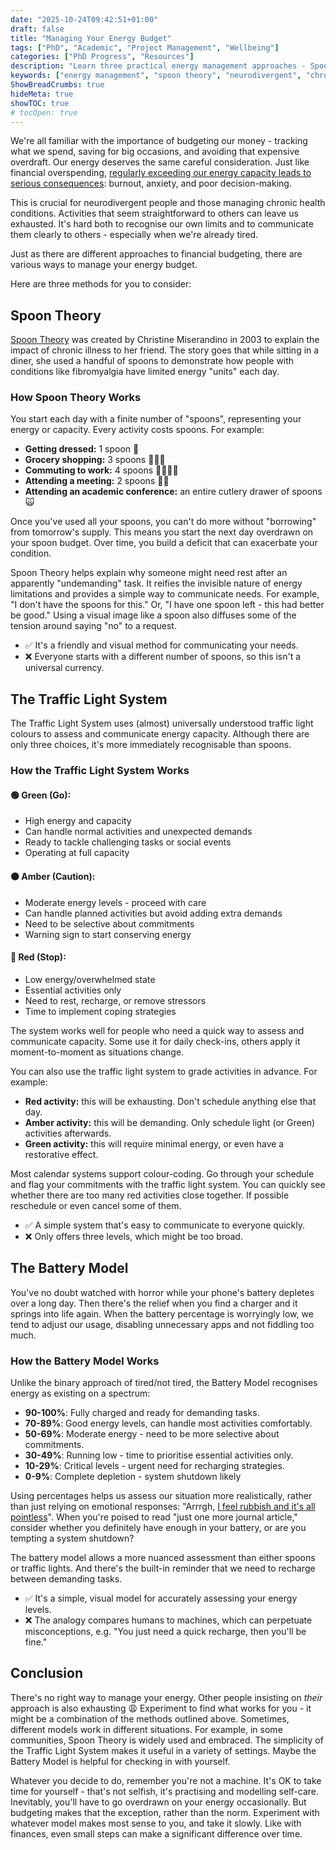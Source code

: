 ```yaml
---
date: "2025-10-24T09:42:51+01:00"
draft: false
title: "Managing Your Energy Budget"
tags: ["PhD", "Academic", "Project Management", "Wellbeing"]
categories: ["PhD Progress", "Resources"]
description: "Learn three practical energy management approaches - Spoon Theory, Traffic Light System, and Battery Model - to help neurodivergent people and those with chronic conditions budget their energy effectively."
keywords: ["energy management", "spoon theory", "neurodivergent", "chronic illness", "battery model", "traffic light system", "energy budgeting", "self care", "disability", "autism", "ADHD", "academic wellbeing", "burnout prevention"]
ShowBreadCrumbs: true
hideMeta: true
showTOC: true
# tocOpen: true
---
```


We're all familiar with the importance of budgeting our money - tracking what we spend, saving for big occasions, and avoiding that expensive overdraft. Our energy deserves the same careful consideration. Just like financial overspending, [regularly exceeding our energy capacity leads to serious consequences](../the-human-function-curve/): burnout, anxiety, and poor decision-making.

This is crucial for neurodivergent people and those managing chronic health conditions. Activities that seem straightforward to others can leave us exhausted. It's hard both to recognise our own limits and to communicate them clearly to others - especially when we're already tired.

Just as there are different approaches to financial budgeting, there are various ways to manage your energy budget. 

Here are three methods for you to consider:

## Spoon Theory

[Spoon Theory](https://en.wikipedia.org/wiki/Spoon_theory) was created by Christine Miserandino in 2003 to explain the impact of chronic illness to her friend. The story goes that while sitting in a diner, she used a handful of spoons to demonstrate how people with conditions like fibromyalgia have limited energy "units" each day.

### How Spoon Theory Works

You start each day with a finite number of "spoons", representing your energy or capacity. Every activity costs spoons. For example:

- **Getting dressed:** 1 spoon 🥄
- **Grocery shopping:** 3 spoons 🥄🥄🥄
- **Commuting to work:** 4 spoons 🥄🥄🥄🥄
- **Attending a meeting:** 2 spoons 🥄🥄
- **Attending an academic conference:** an entire cutlery drawer of spoons 🙀

Once you've used all your spoons, you can't do more without "borrowing" from tomorrow's supply. This means you start the next day overdrawn on your spoon budget. Over time, you build a deficit that can exacerbate your condition.

Spoon Theory helps explain why someone might need rest after an apparently "undemanding" task. It reifies the invisible nature of energy limitations and provides a simple way to communicate needs. For example, "I don't have the spoons for this." Or, "I have one spoon left - this had better be good." Using a visual image like a spoon also diffuses some of the tension around saying "no" to a request.

- ✅ It's a friendly and visual method for communicating your needs.
- ❌ Everyone starts with a different number of spoons, so this isn't a universal currency.

## The Traffic Light System

The Traffic Light System uses (almost) universally understood traffic light colours to assess and communicate energy capacity. Although there are only three choices, it's more immediately recognisable than spoons.

### How the Traffic Light System Works

#### 🟢 Green (Go):

- High energy and capacity
- Can handle normal activities and unexpected demands
- Ready to tackle challenging tasks or social events
- Operating at full capacity

#### 🟠 Amber (Caution):

- Moderate energy levels - proceed with care
- Can handle planned activities but avoid adding extra demands
- Need to be selective about commitments
- Warning sign to start conserving energy

#### 🔴 Red (Stop):

- Low energy/overwhelmed state
- Essential activities only
- Need to rest, recharge, or remove stressors
- Time to implement coping strategies

The system works well for people who need a quick way to assess and communicate capacity. Some use it for daily check-ins, others apply it moment-to-moment as situations change.

You can also use the traffic light system to grade activities in advance. For example:

- **Red activity:** this will be exhausting. Don't schedule anything else that day.
- **Amber activity:** this will be demanding. Only schedule light (or Green) activities afterwards.
- **Green activity:** this will require minimal energy, or even have a restorative effect.

Most calendar systems support colour-coding. Go through your schedule and flag your commitments with the traffic light system. You can quickly see whether there are too many red activities close together. If possible reschedule or even cancel some of them.

- ✅ A simple system that's easy to communicate to everyone quickly.
- ❌ Only offers three levels, which might be too broad.

## The Battery Model

You've no doubt watched with horror while your phone's battery depletes over a long day. Then there's the relief when you find a charger and it springs into life again. When the battery percentage is worryingly low, we tend to adjust our usage, disabling unnecessary apps and not fiddling too much.

### How the Battery Model Works

Unlike the binary approach of tired/not tired, the Battery Model recognises energy as existing on a spectrum:

- **90-100%**: Fully charged and ready for demanding tasks.
- **70-89%**: Good energy levels, can handle most activities comfortably.
- **50-69%**: Moderate energy - need to be more selective about commitments.
- **30-49%**: Running low - time to prioritise essential activities only.
- **10-29%**: Critical levels - urgent need for recharging strategies.
- **0-9%**: Complete depletion - system shutdown likely

Using percentages helps us assess our situation more realistically, rather than just relying on emotional responses: "Arrrgh, [I feel rubbish and it's all pointless](../../../posts/dealing-with-darwin-days/)". When you're poised to read "just one more journal article," consider whether you definitely have enough in your battery, or are you tempting a system shutdown?

The battery model allows a more nuanced assessment than either spoons or traffic lights. And there's the built-in reminder that we need to recharge between demanding tasks.

- ✅ It's a simple, visual model for accurately assessing your energy levels.
- ❌ The analogy compares humans to machines, which can perpetuate misconceptions, e.g. "You just need a quick recharge, then you'll be fine."

## Conclusion

There's no right way to manage your energy. Other people insisting on *their* approach is also exhausting 😩 Experiment to find what works for you - it might be a combination of the methods outlined above. Sometimes, different models work in different situations. For example, in some communities, Spoon Theory is widely used and embraced. The simplicity of the Traffic Light System makes it useful in a variety of settings. Maybe the Battery Model is helpful for checking in with yourself.

Whatever you decide to do, remember you're not a machine. It's OK to take time for yourself - that's not selfish, it's practising and modelling self-care. Inevitably, you'll have to go overdrawn on your energy occasionally. But budgeting makes that the exception, rather than the norm. Experiment with whatever model makes most sense to you, and take it slowly. Like with finances, even small steps can make a significant difference over time.